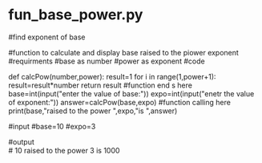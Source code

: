 # fun_base_power.py
#find exponent of base

#function to calculate and display base raised to the piower exponent
#requirments
#base as number
#power as exponent
#code

def calcPow(number,power):
    result=1
    for i in  range(1,power+1):
        result=result*number
    return result
#function end s here
base=int(input("enter the value of base:"))
expo=int(input("enetr the value of exponent:"))
answer=calcPow(base,expo) #function calling here
print(base,"raised to the power ",expo,"is ",answer)

#input 
     #base=10
     #expo=3
     
#output  
    # 10 raised to the power  3 is  1000
